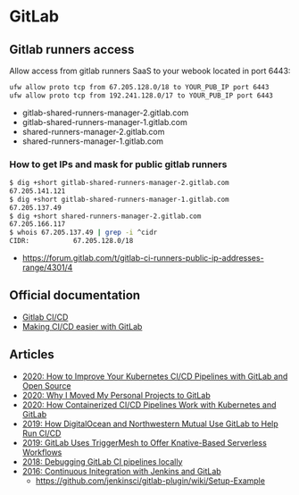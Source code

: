# GitLab

## Gitlab runners access

Allow access from gitlab runners SaaS to your webook located in port 6443:

```bash
ufw allow proto tcp from 67.205.128.0/18 to YOUR_PUB_IP port 6443
ufw allow proto tcp from 192.241.128.0/17 to YOUR_PUB_IP port 6443
```

* gitlab-shared-runners-manager-2.gitlab.com
* gitlab-shared-runners-manager-1.gitlab.com
* shared-runners-manager-2.gitlab.com
* shared-runners-manager-1.gitlab.com

### How to get IPs and mask for public gitlab runners

```bash
$ dig +short gitlab-shared-runners-manager-2.gitlab.com
67.205.141.121
$ dig +short gitlab-shared-runners-manager-1.gitlab.com
67.205.137.49
$ dig +short shared-runners-manager-2.gitlab.com
67.205.166.117
$ whois 67.205.137.49 | grep -i ^cidr
CIDR:           67.205.128.0/18
```

* <https://forum.gitlab.com/t/gitlab-ci-runners-public-ip-addresses-range/4301/4>

## Official documentation

* [Gitlab CI/CD](https://docs.gitlab.com/ee/ci/)
* [Making CI/CD easier with GitLab](https://about.gitlab.com/blog/2017/07/13/making-ci-easier-with-gitlab/)

## Articles

* [2020: How to Improve Your Kubernetes CI/CD Pipelines with GitLab and Open Source](https://thenewstack.io/how-to-improve-your-kubernetes-ci-cd-pipelines-with-gitlab-and-open-source/])
* [2020: Why I Moved My Personal Projects to GitLab](https://thenewstack.io/why-i-moved-my-personal-projects-to-gitlab/)
* [2020: How Containerized CI/CD Pipelines Work with Kubernetes and GitLab](https://thenewstack.io/part-1-how-to-improve-enhance-your-kubernetes-ci-cd-pipelines-with-gitlab-and-open-source/)
* [2019: How DigitalOcean and Northwestern Mutual Use GitLab to Help Run CI/CD](https://thenewstack.io/how-digitalocean-and-northwestern-mutual-use-gitlab-to-help-run-ci-cd/)
* [2019: GitLab Uses TriggerMesh to Offer Knative-Based Serverless Workflows](https://thenewstack.io/gitlab-uses-triggermesh-to-offer-knative-based-serverless-workflows/)
* [2018: Debugging GitLab CI pipelines locally](https://campfirecode.medium.com/debugging-gitlab-ci-pipelines-locally-e2699608f4df)
* [2016: Continuous Initegration with Jenkins and GitLab](https://medium.com/@teeks99/continuous-integration-with-jenkins-and-gitlab-fa770c62e88a#.c4j4to4ys)
  * <https://github.com/jenkinsci/gitlab-plugin/wiki/Setup-Example>

